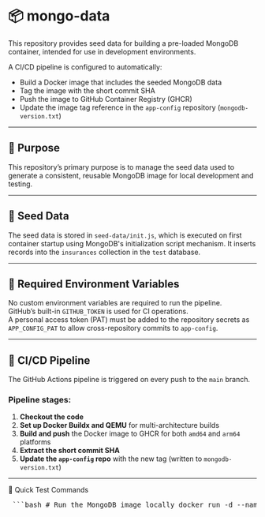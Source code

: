 # 📦 mongo-data

This repository provides seed data for building a pre-loaded MongoDB container, intended for use in development environments.

A CI/CD pipeline is configured to automatically:
- Build a Docker image that includes the seeded MongoDB data
- Tag the image with the short commit SHA
- Push the image to GitHub Container Registry (GHCR)
- Update the image tag reference in the `app-config` repository (`mongodb-version.txt`)

---

## 🧠 Purpose

This repository’s primary purpose is to manage the seed data used to generate a consistent, reusable MongoDB image for local development and testing.

---

## 🌱 Seed Data

The seed data is stored in `seed-data/init.js`, which is executed on first container startup using MongoDB's initialization script mechanism. It inserts records into the `insurances` collection in the `test` database.

---

## 🔧 Required Environment Variables

No custom environment variables are required to run the pipeline.  
GitHub’s built-in `GITHUB_TOKEN` is used for CI operations.  
A personal access token (PAT) must be added to the repository secrets as `APP_CONFIG_PAT` to allow cross-repository commits to `app-config`.

---

## 🔁 CI/CD Pipeline

The GitHub Actions pipeline is triggered on every push to the `main` branch.

### Pipeline stages:

1. **Checkout the code**
2. **Set up Docker Buildx and QEMU** for multi-architecture builds
3. **Build and push** the Docker image to GHCR for both `amd64` and `arm64` platforms
4. **Extract the short commit SHA**
5. **Update the `app-config` repo** with the new tag (written to `mongodb-version.txt`)

---

🧪 Quick Test Commands
<pre> ```bash # Run the MongoDB image locally docker run -d --name mongo-test -p 27017:27017 ghcr.io/ynon24/mongo-dev:<tag> # Connect using mongosh mongosh mongodb://localhost:27017 # Inside the Mongo shell: show collections db.insurances.find().pretty() ``` </pre>
